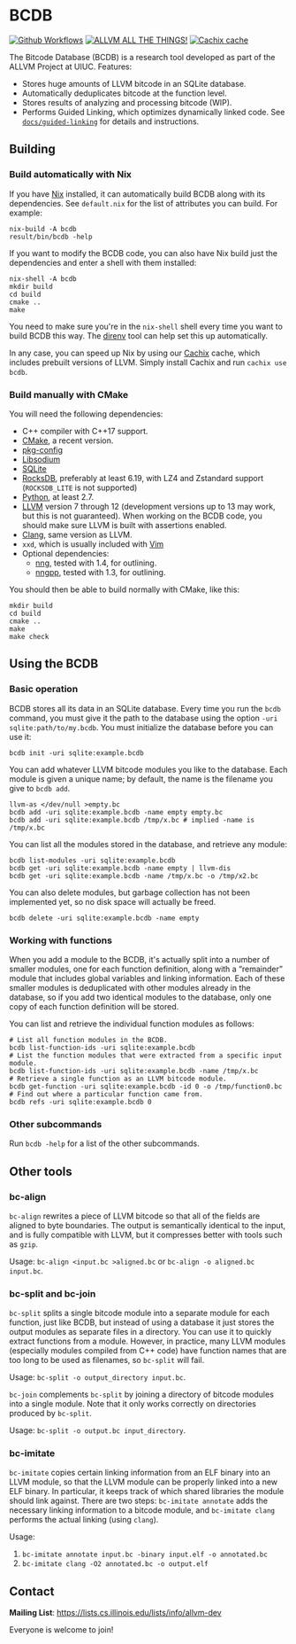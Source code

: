 # BCDB

[![Github Workflows](https://github.com/yotann/bcdb/workflows/Test/badge.svg)](https://github.com/yotann/bcdb/actions?query=workflow%3ATest)
[![ALLVM ALL THE THINGS!](https://img.shields.io/badge/ALLVM-ALL%20THE%20THINGS-brightgreen.svg)](https://github.com/allvm/allvm-tools)
[![Cachix cache](https://img.shields.io/badge/cachix-bcdb-blue.svg)](https://bcdb.cachix.org)

The Bitcode Database (BCDB) is a research tool developed as part of the ALLVM
Project at UIUC. Features:

- Stores huge amounts of LLVM bitcode in an SQLite database.
- Automatically deduplicates bitcode at the function level.
- Stores results of analyzing and processing bitcode (WIP).
- Performs Guided Linking, which optimizes dynamically linked code. See
  [`docs/guided-linking`](docs/guided-linking/) for details and instructions.

## Building

### Build automatically with Nix

If you have [Nix](https://nixos.org/guides/install-nix.html) installed, it can
automatically build BCDB along with its dependencies. See `default.nix` for the
list of attributes you can build. For example:

```shell
nix-build -A bcdb
result/bin/bcdb -help
```

If you want to modify the BCDB code, you can also have Nix build just the
dependencies and enter a shell with them installed:

```shell
nix-shell -A bcdb
mkdir build
cd build
cmake ..
make
```

You need to make sure you're in the `nix-shell` shell every time you want to
build BCDB this way. The [direnv](https://direnv.net/) tool can help set this
up automatically.

In any case, you can speed up Nix by using our [Cachix](https://cachix.org)
cache, which includes prebuilt versions of LLVM. Simply install Cachix and run
`cachix use bcdb`.

### Build manually with CMake

You will need the following dependencies:

- C++ compiler with C++17 support.
- [CMake](https://cmake.org/), a recent version.
- [pkg-config](https://www.freedesktop.org/wiki/Software/pkg-config/)
- [Libsodium](https://libsodium.org/)
- [SQLite](https://sqlite.org/)
- [RocksDB](https://rocksdb.org/), preferably at least 6.19, with LZ4 and
  Zstandard support (`ROCKSDB_LITE` is not supported)
- [Python](https://www.python.org/), at least 2.7.
- [LLVM](https://llvm.org/) version 7 through 12 (development versions up to 13
  may work, but this is not guaranteed). When working on the BCDB code, you
  should make sure LLVM is built with assertions enabled.
- [Clang](https://clang.llvm.org/), same version as LLVM.
- `xxd`, which is usually included with [Vim](https://www.vim.org/)
- Optional dependencies:
  - [nng](https://github.com/nanomsg/nng), tested with 1.4, for outlining.
  - [nngpp](https://github.com/cwzx/nngpp), tested with 1.3, for outlining.

You should then be able to build normally with CMake, like this:

```shell
mkdir build
cd build
cmake ..
make
make check
```

## Using the BCDB

### Basic operation

BCDB stores all its data in an SQLite database. Every time you run the `bcdb`
command, you must give it the path to the database using the option `-uri
sqlite:path/to/my.bcdb`. You must initialize the database before you can use
it:

```shell
bcdb init -uri sqlite:example.bcdb
```

You can add whatever LLVM bitcode modules you like to the database. Each module
is given a unique name; by default, the name is the filename you give to `bcdb
add`.

```shell
llvm-as </dev/null >empty.bc
bcdb add -uri sqlite:example.bcdb -name empty empty.bc
bcdb add -uri sqlite:example.bcdb /tmp/x.bc # implied -name is /tmp/x.bc
```

You can list all the modules stored in the database, and retrieve any module:

```shell
bcdb list-modules -uri sqlite:example.bcdb
bcdb get -uri sqlite:example.bcdb -name empty | llvm-dis
bcdb get -uri sqlite:example.bcdb -name /tmp/x.bc -o /tmp/x2.bc
```

You can also delete modules, but garbage collection has not been implemented
yet, so no disk space will actually be freed.

```shell
bcdb delete -uri sqlite:example.bcdb -name empty
```

### Working with functions

When you add a module to the BCDB, it's actually split into a number of smaller
modules, one for each function definition, along with a “remainder” module that
includes global variables and linking information. Each of these smaller
modules is deduplicated with other modules already in the database, so if you
add two identical modules to the database, only one copy of each function
definition will be stored.

You can list and retrieve the individual function modules as follows:

```shell
# List all function modules in the BCDB.
bcdb list-function-ids -uri sqlite:example.bcdb
# List the function modules that were extracted from a specific input module.
bcdb list-function-ids -uri sqlite:example.bcdb -name /tmp/x.bc
# Retrieve a single function as an LLVM bitcode module.
bcdb get-function -uri sqlite:example.bcdb -id 0 -o /tmp/function0.bc
# Find out where a particular function came from.
bcdb refs -uri sqlite:example.bcdb 0
```

### Other subcommands

Run `bcdb -help` for a list of the other subcommands.

## Other tools

### bc-align

`bc-align` rewrites a piece of LLVM bitcode so that all of the fields are
aligned to byte boundaries. The output is semantically identical to the input,
and is fully compatible with LLVM, but it compresses better with tools such as
`gzip`.

Usage: `bc-align <input.bc >aligned.bc` or `bc-align -o aligned.bc input.bc`.

### bc-split and bc-join

`bc-split` splits a single bitcode module into a separate module for each
function, just like BCDB, but instead of using a database it just stores the
output modules as separate files in a directory. You can use it to quickly
extract functions from a module. However, in practice, many LLVM modules
(especially modules compiled from C++ code) have function names that are too
long to be used as filenames, so `bc-split` will fail.

Usage: `bc-split -o output_directory input.bc`.

`bc-join` complements `bc-split` by joining a directory of bitcode modules into
a single module. Note that it only works correctly on directories produced by
`bc-split`.

Usage: `bc-split -o output.bc input_directory`.

### bc-imitate

`bc-imitate` copies certain linking information from an ELF binary into an LLVM
module, so that the LLVM module can be properly linked into a new ELF binary.
In particular, it keeps track of which shared libraries the module should link
against. There are two steps: `bc-imitate annotate` adds the necessary linking
information to a bitcode module, and `bc-imitate clang` performs the actual
linking (using `clang`).

Usage:

1. `bc-imitate annotate input.bc -binary input.elf -o annotated.bc`
2. `bc-imitate clang -O2 annotated.bc -o output.elf`

## Contact

**Mailing List**: https://lists.cs.illinois.edu/lists/info/allvm-dev

Everyone is welcome to join!
